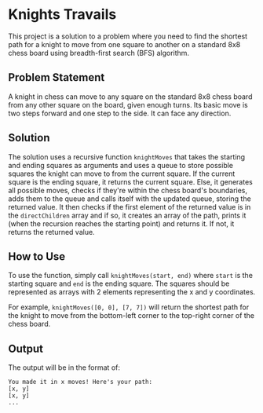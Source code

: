 # Knights Travails

This project is a solution to a problem where you need to find the shortest path for a knight to move from one square to another on a standard 8x8 chess board using breadth-first search (BFS) algorithm.

## Problem Statement
A knight in chess can move to any square on the standard 8x8 chess board from any other square on the board, given enough turns. Its basic move is two steps forward and one step to the side. It can face any direction.

## Solution
The solution uses a recursive function `knightMoves` that takes the starting and ending squares as arguments and uses a queue to store possible squares the knight can move to from the current square. If the current square is the ending square, it returns the current square. Else, it generates all possible moves, checks if they're within the chess board's boundaries, adds them to the queue and calls itself with the updated queue, storing the returned value. It then checks if the first element of the returned value is in the `directChildren` array and if so, it creates an array of the path, prints it (when the recursion reaches the starting point) and returns it. If not, it returns the returned value.

## How to Use
To use the function, simply call `knightMoves(start, end)` where `start` is the starting square and `end` is the ending square. The squares should be represented as arrays with 2 elements representing the x and y coordinates.

For example, `knightMoves([0, 0], [7, 7])` will return the shortest path for the knight to move from the bottom-left corner to the top-right corner of the chess board.

## Output
The output will be in the format of:
```
You made it in x moves! Here's your path:
[x, y]
[x, y]
...
```
